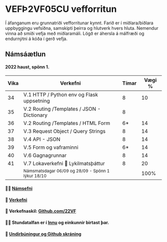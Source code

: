 # VEFÞ2VF05CU vefforritun
Í áfanganum eru grunnatriði vefforritunar kynnt. Farið er í miðlara/biðlara uppbyggingu vefsíðna, samskipti þeirra og hlutverk hvers hluta. Nemendur vinna að smíði vefja með miðlaramáli. Lögð er áhersla á málfræði og endurnýtni á kóða í gerð vefja.

## Námsáætlun 

#### 2022 haust, spönn 1. 

| Vika  | Verkefni   | Tímar | Vægi % |
|---|---|---|---|
| 34  | V.1 HTTP / Python env og Flask uppsetning | 8  | 10  |
| 35  | V.2 Routing /Templates / JSON - Dictionary | 8  |    |
| 36  | V.2 Routing /Templates / HTML Form  | 6* | 14  |
| 37  | V.3 Request Object / Query Strings | 8 | 14  |
| 38  | V.4 API - JSON | 8  | 14  |
| 39  | V.5 Form og vaframinni | 6* | 14  |
| 40  | V.6 Gagnagrunnar | 8 | 14  |
| 41  | V.7 Lokaverkefni :key: Lykilmatsþáttur | 8 | 20  |
|   | <sub> Námsmatsdagar 06/09 og 28/09  - Spönn 1 lýkur  18/10 </sub>|  | 100%  |


#### 👩‍💻 [Námsefni](https://github.com/vefthroun/namsefni/)

#### 🧙 [Verkefni](https://github.com/vefthroun/Verkefni/)


#### 🌈 Verkefnaskil: [Github.com/22VF](https://github.com/22vf)

#### 🙋‍♀️ Stundatalfan er í [Innu](https://r.inna.is/) og einkunnir birtast þar.

#### 👋 [Undirbúningur og Github skráning](https://github.com/vefgrunnur/Namsefni/wiki)
